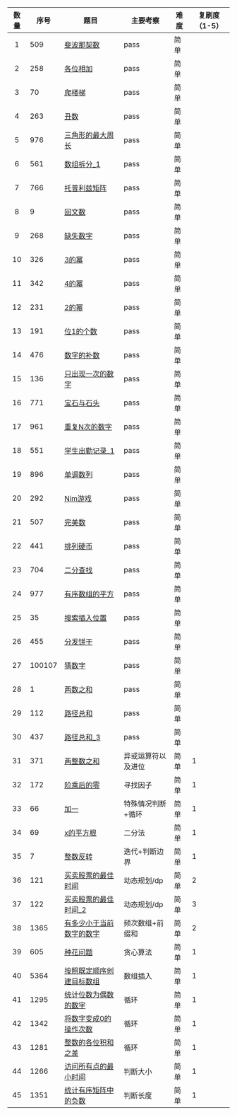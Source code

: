 
数量 |序号 | 题目 | 主要考察 | 难度 |复刷度（1-5）
:---:|---|---|---|---|---
 1 | 509 | [斐波那契数](https://leetcode-cn.com/problems/fibonacci-number/) | pass | 简单 | 
 2 | 258 | [各位相加](https://leetcode-cn.com/problems/add-digits/)| pass | 简单 | 
 3 | 70 | [爬楼梯](https://leetcode-cn.com/problems/climbing-stairs)| pass | 简单 | 
 4 | 263 | [丑数](https://leetcode-cn.com/problems/ugly-number)| pass | 简单 | 
 5 | 976 | [三角形的最大周长](https://leetcode-cn.com/problems/largest-perimeter-triangle)| pass | 简单 | 
 6 | 561 | [数组拆分_1](https://leetcode-cn.com/problems/array-partition-i)| pass | 简单 | 
 7 | 766 | [托普利兹矩阵](https://leetcode-cn.com/problems/toeplitz-matrix)| pass | 简单 | 
 8 | 9 | [回文数](https://leetcode-cn.com/problems/palindrome-number)| pass | 简单 | 
 9 | 268 | [缺失数字](https://leetcode-cn.com/problems/missing-number)| pass | 简单 | 
 10 | 326 | [3的幂](https://leetcode-cn.com/problems/power-of-three)| pass | 简单 | 
 11 | 342 | [4的幂](https://leetcode-cn.com/problems/power-of-four)| pass | 简单 | 
 12 | 231 | [2的幂](https://leetcode-cn.com/problems/power-of-two)| pass | 简单 | 
 13 | 191 | [位1的个数](https://leetcode-cn.com/problems/number-of-1-bits)| pass | 简单 | 
 14 | 476 | [数字的补数](https://leetcode-cn.com/problems/number-complement)| pass | 简单 | 
 15 | 136 | [只出现一次的数字](https://leetcode-cn.com/problems/single-number)| pass | 简单 | 
 16 | 771 | [宝石与石头](https://leetcode-cn.com/problems/jewels-and-stones)| pass | 简单 | 
 17 | 961 | [重复N次的数字](https://leetcode-cn.com/problems/n-repeated-element-in-size-2n-array)| pass | 简单 |
 18 | 551 | [学生出勤记录_1](https://leetcode-cn.com/problems/student-attendance-record-i)| pass | 简单 | 
 19 | 896 | [单调数列](https://leetcode-cn.com/problems/monotonic-array)| pass | 简单 | 
 20 | 292 | [Nim游戏](https://leetcode-cn.com/problems/nim-game)| pass | 简单 | 
 21 | 507 | [完美数](https://leetcode-cn.com/problems/perfect-number)| pass | 简单 | 
 22 | 441 | [排列硬币](https://leetcode-cn.com/problems/arranging-coins)| pass | 简单 | 
 23 | 704 | [二分查找](https://leetcode-cn.com/problems/binary-search)| pass | 简单 | 
 24 | 977 | [有序数组的平方](https://leetcode-cn.com/problems/squares-of-a-sorted-array)| pass | 简单 | 
 25 | 35 | [搜索插入位置](https://leetcode-cn.com/problems/search-insert-position)| pass | 简单 | 
 26 | 455 | [分发饼干](https://leetcode-cn.com/problems/assign-cookies)| pass | 简单 | 
 27 | 100107 | [猜数字](https://leetcode-cn.com/problems/guess-numbers)| pass | 简单 | 
 28 | 1 | [两数之和](https://leetcode-cn.com/problems/two-sum)| pass | 简单 | 
 29 | 112 | [路径总和](https://leetcode-cn.com/problems/path-sum)| pass | 简单 |
 30 | 437 | [路径总和_3](https://leetcode-cn.com/problems/path-sum-iii)| pass | 简单 | 
 31 | 371 | [两整数之和](https://leetcode-cn.com/problems/sum-of-two-integers/)| 异或运算符以及进位 | 简单 | 1
 32 | 172 | [阶乘后的零](https://leetcode-cn.com/problems/factorial-trailing-zeroes/submissions/)| 寻找因子 | 简单 | 1
 33 | 66 | [加一](https://leetcode-cn.com/problems/plus-one/)| 特殊情况判断+循环 | 简单 | 1
 34 | 69 | [x的平方根](https://leetcode-cn.com/problems/sqrtx/submissions/)| 二分法 | 简单 | 1
 35 | 7 | [整数反转](https://leetcode-cn.com/problems/reverse-integer/)| 迭代+判断边界 | 简单 | 1
 36 | 121 | [买卖股票的最佳时间](https://leetcode-cn.com/problems/best-time-to-buy-and-sell-stock/)| 动态规划/dp | 简单 | 2
 37 | 122 | [买卖股票的最佳时间_2](https://leetcode-cn.com/problems/best-time-to-buy-and-sell-stock-ii/)| 动态规划/dp | 简单 | 3
 38 | 1365 | [有多少小于当前数字的数字](https://leetcode-cn.com/problems/how-many-numbers-are-smaller-than-the-current-number/)| 频次数组+前缀和 | 简单 | 2
 39 | 605 | [种花问题](https://leetcode-cn.com/problems/can-place-flowers/)| 贪心算法 | 简单 | 1
 40 | 5364 | [按照既定顺序创建目标数组](https://leetcode-cn.com/problems/create-target-array-in-the-given-order/submissions/)| 数组插入 | 简单 | 1
 41 | 1295 | [统计位数为偶数的数字](https://leetcode-cn.com/problems/find-numbers-with-even-number-of-digits/)| 循环 | 简单 | 1
 42 | 1342 | [将数字变成0的操作次数](https://leetcode-cn.com/problems/number-of-steps-to-reduce-a-number-to-zero/)| 循环 | 简单 | 1
 43 | 1281 | [整数的各位积和之差](https://leetcode-cn.com/problems/subtract-the-product-and-sum-of-digits-of-an-integer/)| 循环 | 简单 | 1
 44 | 1266 | [访问所有点的最小时间](https://leetcode-cn.com/problems/minimum-time-visiting-all-points/)| 判断大小 | 简单 | 1
 45 | 1351 | [统计有序矩阵中的负数](https://leetcode-cn.com/problems/count-negative-numbers-in-a-sorted-matrix/)| 判断长度 | 简单 | 1

